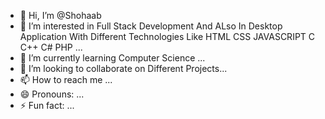 - 👋 Hi, I’m @Shohaab
- 👀 I’m interested in Full Stack Development  And ALso In Desktop Application With Different Technologies Like HTML CSS JAVASCRIPT C C++ C# PHP ...
- 🌱 I’m currently learning Computer Science   ...
- 💞️ I’m looking to collaborate on  Different Projects...
- 📫 How to reach me ...
- 😄 Pronouns: ...
- ⚡ Fun fact: ...

<!---
Shohaab/Shohaab is a ✨ special ✨ repository because its `README.md` (this file) appears on your GitHub profile.
You can click the Preview link to take a look at your changes.
--->
